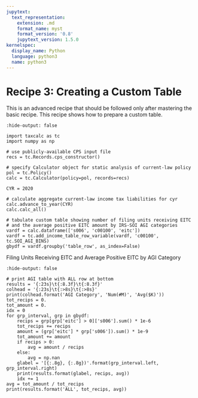 ```yaml
---
jupytext:
  text_representation:
    extension: .md
    format_name: myst
    format_version: '0.8'
    jupytext_version: 1.5.0
kernelspec:
  display_name: Python
  language: python3
  name: python3
---
```


# Recipe 3: Creating a Custom Table

This is an advanced recipe that should be followed only after mastering the basic recipe.
This recipe shows how to prepare a custom table.

```{code-cell} ipython3
:hide-output: false

import taxcalc as tc
import numpy as np

# use publicly-available CPS input file
recs = tc.Records.cps_constructor()

# specify Calculator object for static analysis of current-law policy
pol = tc.Policy()
calc = tc.Calculator(policy=pol, records=recs)

CYR = 2020

# calculate aggregate current-law income tax liabilities for cyr
calc.advance_to_year(CYR)
calc.calc_all()

# tabulate custom table showing number of filing units receiving EITC
# and the average positive EITC amount by IRS-SOI AGI categories
vardf = calc.dataframe(['s006', 'c00100', 'eitc'])
vardf = tc.add_income_table_row_variable(vardf, 'c00100', tc.SOI_AGI_BINS)
gbydf = vardf.groupby('table_row', as_index=False)
```

Filing Units Receiving EITC and Average Positive EITC by AGI Category

```{code-cell} ipython3
:hide-output: false

# print AGI table with ALL row at bottom
results = '{:23s}\t{:8.3f}\t{:8.3f}'
colhead = '{:23s}\t{:>8s}\t{:>8s}'
print(colhead.format('AGI Category', 'Num(#M)', 'Avg($K)'))
tot_recips = 0.
tot_amount = 0.
idx = 0
for grp_interval, grp in gbydf:
    recips = grp[grp['eitc'] > 0]['s006'].sum() * 1e-6
    tot_recips += recips
    amount = (grp['eitc'] * grp['s006']).sum() * 1e-9
    tot_amount += amount
    if recips > 0:
        avg = amount / recips
    else:
        avg = np.nan
    glabel = '[{:.8g}, {:.8g})'.format(grp_interval.left, grp_interval.right)
    print(results.format(glabel, recips, avg))
    idx += 1
avg = tot_amount / tot_recips
print(results.format('ALL', tot_recips, avg))
```
